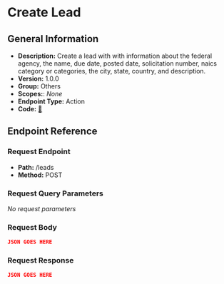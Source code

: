 # Create Lead

## General Information

- **Description:** Create a lead with with information about the federal agency, the name, due date, posted date, solicitation number, naics category or categories, the city, state, country, and description.
- **Version:** 1.0.0
- **Group:** Others
- **Scopes:**: _None_
- **Endpoint Type:** Action
- **Code:** [🔗](https://github.com/NangoHQ/integration-templates/tree/main/integrations/unanet/actions/create-lead.ts)

## Endpoint Reference

### Request Endpoint

- **Path:** /leads
- **Method:** POST

### Request Query Parameters

_No request parameters_

### Request Body

```json
JSON GOES HERE
```

### Request Response

```json
JSON GOES HERE
```
